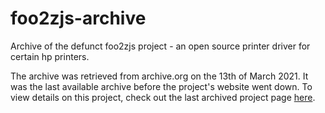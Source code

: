 # foo2zjs-archive
Archive of the defunct foo2zjs project - an open source printer driver for certain hp printers.

The archive was retrieved from archive.org on the 13th of March 2021. It was the last available archive before the project's website went down. To view details on this project, check out the last archived project page [here](https://web.archive.org/web/20210129024712/http://foo2zjs.rkkda.com/).
